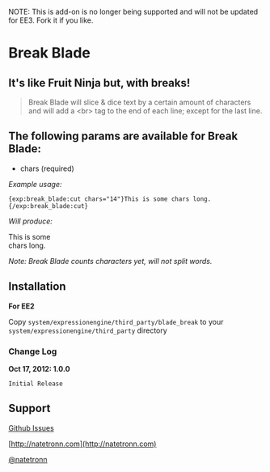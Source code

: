 NOTE: This is add-on is no longer being supported and will not be updated for EE3. Fork it if you like.

# Break Blade #
## It's like Fruit Ninja but, with breaks! ##

> Break Blade will slice & dice text by a certain amount of characters and will add a \<br\> tag to the end of each line; except for the last line.

## The following params are available for Break Blade: ##
	
* chars (required)

*Example usage:*

`{exp:break_blade:cut chars="14"}This is some chars long.{/exp:break_blade:cut}`

*Will produce:*

This is some<br>
chars long.

*Note: Break Blade counts characters yet, will not split words.*

## Installation ##

**For EE2**

Copy `system/expressionengine/third_party/blade_break` to your `system/expressionengine/third_party` directory

### Change Log ###

**Oct 17, 2012: 1.0.0**

	Initial Release
	
## Support ##

[Github Issues](https://github.com/Natetronn/break-blade/issues)

[http://natetronn.com](http://natetronn.com)

[@natetronn](http://twitter.com/natetronn)
